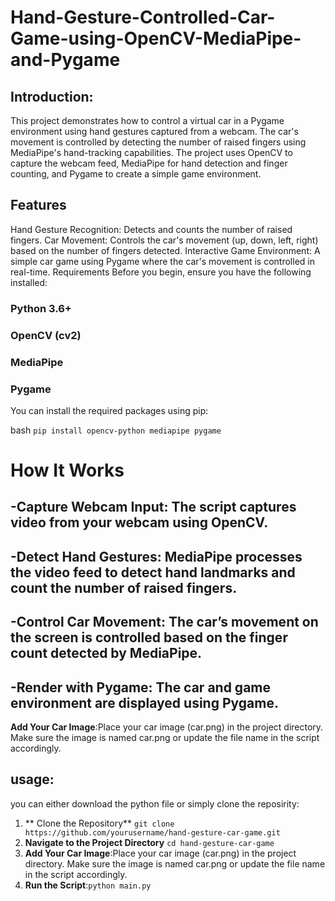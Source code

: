 # Hand-Gesture-Controlled-Car-Game-using-OpenCV-MediaPipe-and-Pygame
## Introduction:
This project demonstrates how to control a virtual car in a Pygame environment using hand gestures captured from a webcam. The car's movement is controlled by detecting the number of raised fingers using MediaPipe's hand-tracking capabilities. The project uses OpenCV to capture the webcam feed, MediaPipe for hand detection and finger counting, and Pygame to create a simple game environment.

## Features
Hand Gesture Recognition: Detects and counts the number of raised fingers.
Car Movement: Controls the car's movement (up, down, left, right) based on the number of fingers detected.
Interactive Game Environment: A simple car game using Pygame where the car's movement is controlled in real-time.
Requirements
Before you begin, ensure you have the following installed:

### Python 3.6+  
### OpenCV (cv2)  
### MediaPipe  
### Pygame  



You can install the required packages using pip:

bash
`````pip install opencv-python mediapipe pygame`````


# How It Works
##  -Capture Webcam Input: The script captures video from your webcam using OpenCV.
##  -Detect Hand Gestures: MediaPipe processes the video feed to detect hand landmarks and count the number of raised fingers.
##  -Control Car Movement: The car’s movement on the screen is controlled based on the finger count detected by MediaPipe.
##  -Render with Pygame: The car and game environment are displayed using Pygame.
**Add Your Car Image**:Place your car image (car.png) in the project directory. Make sure the image is named car.png or update the file name in the script accordingly.

## usage:
 you can either download the python file or simply clone the reposirity:
1. ** Clone the Repository** ```git clone https://github.com/yourusername/hand-gesture-car-game.git```
2. **Navigate to the Project Directory** ```cd hand-gesture-car-game```
3. **Add Your Car Image**:Place your car image (car.png) in the project directory. Make sure the image is named car.png or update the file name in the script accordingly.
4. **Run the Script**:```python main.py```


